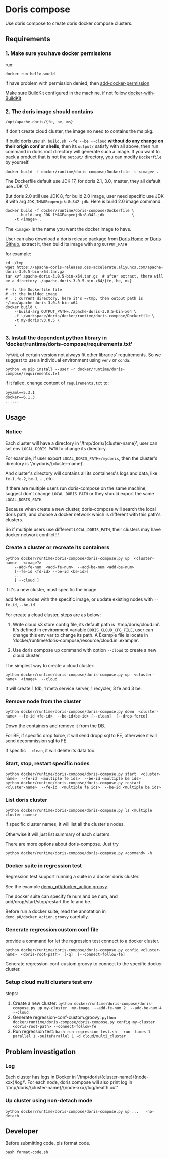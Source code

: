 <!--
Licensed to the Apache Software Foundation (ASF) under one
or more contributor license agreements.  See the NOTICE file
distributed with this work for additional information
regarding copyright ownership.  The ASF licenses this file
to you under the Apache License, Version 2.0 (the
"License"); you may not use this file except in compliance
with the License.  You may obtain a copy of the License at

  http://www.apache.org/licenses/LICENSE-2.0

Unless required by applicable law or agreed to in writing,
software distributed under the License is distributed on an
"AS IS" BASIS, WITHOUT WARRANTIES OR CONDITIONS OF ANY
KIND, either express or implied.  See the License for the
specific language governing permissions and limitations
under the License.
-->

# Doris compose

Use doris compose to create doris docker compose clusters.

## Requirements

### 1. Make sure you have docker permissions

 run:

```shell
docker run hello-world
```

if have problem with permission denied, then [add-docker-permission](https://docs.docker.com/engine/install/linux-postinstall/).

Make sure BuildKit configured in the machine. if not follow [docker-with-BuildKit](https://docs.docker.com/build/buildkit/).

### 2. The doris image should contains

```shell
/opt/apache-doris/{fe, be, ms}
```

If don't create cloud cluster, the image no need to contains the ms pkg.

If build doris use `sh build.sh --fe --be --cloud` **without do any change on their origin conf or shells**, then its `output/` satisfy with all above, then run command in doris root directory will generate such a image. If you want to pack a product that is not the `output/` directory, you can modify `Dockerfile` by yourself.

```shell
docker build -f docker/runtime/doris-compose/Dockerfile -t <image> .
```

The Dockerfile default use JDK 17, for doris 2.1, 3.0, master, they all default use JDK 17.

But doris 2.0 still use JDK 8, for build 2.0 image, user need specific use JDK 8 with arg `JDK_IMAGE=openjdk:8u342-jdk`. Here is build 2.0 image command:


```shell
docker build -f docker/runtime/doris-compose/Dockerfile \
     --build-arg JDK_IMAGE=openjdk:8u342-jdk            \
    -t <image> .
```


The `<image>` is the name you want the docker image to have.

User can also download a doris release package from [Doris Home](https://doris.apache.org/docs/releasenotes/all-release) or [Doris Github](https://github.com/apache/doris/releases), extract it, then build its image with arg `OUTPUT_PATH`

for example:

 ```shell
cd ~/tmp
wget https://apache-doris-releases.oss-accelerate.aliyuncs.com/apache-doris-3.0.5-bin-x64.tar.gz
tar xvf apache-doris-3.0.5-bin-x64.tar.gz  # after extract, there will be a directory ./apache-doris-3.0.5-bin-x64/{fe, be, ms}

# -f: the Dockerfile file
# -t: the builded image
# . : current directory, here it's ~/tmp, then output path is ~/tmp/apache-doris-3.0.5-bin-x64
docker build \
     --build-arg OUTPUT_PATH=./apache-doris-3.0.5-bin-x64 \
     -f ~/workspace/doris/docker/runtime/doris-compose/Dockerfile \
     -t my-doris:v3.0.5 \
     .
```

### 3. Install the dependent python library in 'docker/runtime/doris-compose/requirements.txt'

`PyYAML` of certain version not always fit other libraries' requirements. So we suggest to use a individual environment using `venv` or `conda`.

```shell
python -m pip install --user -r docker/runtime/doris-compose/requirements.txt
```

if it failed, change content of `requirements.txt` to:

```Dockerfile
pyyaml==5.3.1
docker==6.1.3
......
```

## Usage

### Notice

Each cluster will have a directory in '/tmp/doris/{cluster-name}', user can set env `LOCAL_DORIS_PATH` to change its directory.

For example, if user export `LOCAL_DORIS_PATH=/mydoris`, then the cluster's directory is '/mydoris/{cluster-name}'.

And cluster's directory will contains all its containers's logs and data, like `fe-1`, `fe-2`, `be-1`, ..., etc.

If there are multiple users run doris-compose on the same machine, suggest don't change `LOCAL_DORIS_PATH` or they should export the same `LOCAL_DORIS_PATH`.

Because when create a new cluster, doris-compose will search the local doris path, and choose a docker network which is different with this path's clusters.

So if multiple users use different `LOCAL_DORIS_PATH`, their clusters may have docker network conflict!!!

### Create a cluster or recreate its containers

```shell
python docker/runtime/doris-compose/doris-compose.py up  <cluster-name>   <image?>
    --add-fe-num  <add-fe-num>  --add-be-num <add-be-num>
    [--fe-id <fd-id> --be-id <be-id>]
    ...
    [ --cloud ]
```

if it's a new cluster, must specific the image.

add fe/be nodes with the specific image, or update existing nodes with `--fe-id`, `--be-id`

For create a cloud cluster, steps are as below:

1. Write cloud s3 store config file, its default path is '/tmp/doris/cloud.ini'.
   It's defined in environment variable `DORIS_CLOUD_CFG_FILE`, user can change this env var to change its path.
   A Example file is locate in 'docker/runtime/doris-compose/resource/cloud.ini.example'.

2. Use doris compose up command with option `--cloud` to create a new cloud cluster.

The simplest way to create a cloud cluster:

```shell
python docker/runtime/doris-compose/doris-compose.py up  <cluster-name>  <image>  --cloud
```

It will create 1 fdb, 1 meta service server, 1 recycler, 3 fe and 3 be.

### Remove node from the cluster

```shell
python docker/runtime/doris-compose/doris-compose.py down  <cluster-name> --fe-id <fe-id>  --be-id<be-id> [--clean]  [--drop-force]
```

Down the containers and remove it from the DB.

For BE, if specific drop force, it will send dropp sql to FE, otherwise it will send decommission sql to FE.

If specific `--clean`, it will delete its data too.

### Start, stop, restart specific nodes

```shell
python docker/runtime/doris-compose/doris-compose.py start  <cluster-name>  --fe-id  <multiple fe ids>  --be-id <multiple be ids>
python docker/runtime/doris-compose/doris-compose.py restart  <cluster-name>  --fe-id  <multiple fe ids>  --be-id <multiple be ids>
```

### List doris cluster

```shell
python docker/runtime/doris-compose/doris-compose.py ls <multiple cluster names>
```

if specific cluster names, it will list all the cluster's nodes.

Otherwise it will just list summary of each clusters.

There are more options about doris-compose. Just try

```shell
python docker/runtime/doris-compose/doris-compose.py <command> -h
```

### Docker suite in regression test

Regression test support running a suite in a docker doris cluster.

See the example [demo_p0/docker_action.groovy](https://github.com/apache/doris/blob/master/regression-test/suites/demo_p0/docker_action.groovy).

The docker suite can specify fe num and be num,  and add/drop/start/stop/restart the fe and be.

Before run a docker suite, read the annotation in `demo_p0/docker_action.groovy` carefully.

### Generate regression custom conf file

provide a  command for let the regression test connect to a docker cluster.

```shell
python docker/runtime/doris-compose/doris-compose.py config <cluster-name>  <doris-root-path>  [-q]  [--connect-follow-fe]
```

Generate regression-conf-custom.groovy to connect to the specific docker cluster.

### Setup cloud multi clusters test env

steps:

1. Create a new cluster:  `python docker/runtime/doris-compose/doris-compose.py up my-cluster  my-image  --add-fe-num 2  --add-be-num 4 --cloud`
2. Generate regression-conf-custom.groovy: `python docker/runtime/doris-compose/doris-compose.py config my-cluster  <doris-root-path> --connect-follow-fe`
3. Run regression test: `bash run-regression-test.sh --run -times 1 -parallel 1 -suiteParallel 1 -d cloud/multi_cluster`

## Problem investigation

### Log

Each cluster has logs in Docker in '/tmp/doris/{cluster-name}/{node-xxx}/log/'. For each node, doris compose will also print log in '/tmp/doris/{cluster-name}/{node-xxx}/log/health.out'

### Up cluster using non-detach mode

```shell
python docker/runtime/doris-compose/doris-compose.py up ...   -no-detach
```

## Developer

Before submitting code, pls format code.

```shell
bash format-code.sh
```

